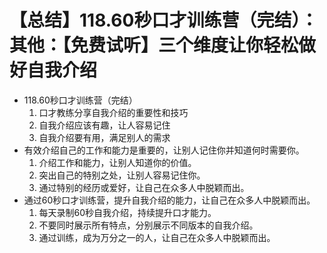 # 【总结】118.60秒口才训练营（完结）：其他：【免费试听】三个维度让你轻松做好自我介绍

-   118.60秒口才训练营（完结）
    1.  口才教练分享自我介绍的重要性和技巧
    2.  自我介绍应该有趣，让人容易记住
    3.  自我介绍要有用，满足别人的需求
-   有效介绍自己的工作和能力是重要的，让别人记住你并知道何时需要你。
    1.  介绍工作和能力，让别人知道你的价值。
    2.  突出自己的特别之处，让别人容易记住你。
    3.  通过特别的经历或爱好，让自己在众多人中脱颖而出。
-   通过60秒口才训练营，提升自我介绍的能力，让自己在众多人中脱颖而出。
    1.  每天录制60秒自我介绍，持续提升口才能力。
    2.  不要同时展示所有特点，分别展示不同版本的自我介绍。
    3.  通过训练，成为万分之一的人，让自己在众多人中脱颖而出。